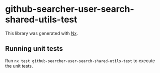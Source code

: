 # github-searcher-user-search-shared-utils-test

This library was generated with [Nx](https://nx.dev).

## Running unit tests

Run `nx test github-searcher-user-search-shared-utils-test` to execute the unit
tests.
